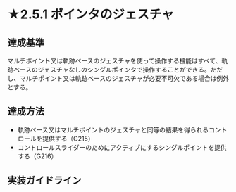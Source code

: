 # ★2.5.1 ポインタのジェスチャ

## 達成基準
マルチポイント又は軌跡ベースのジェスチャを使って操作する機能はすべて、軌跡ベースのジェスチャなしのシングルポインタで操作することができる。ただし、マルチポイント又は軌跡ベースのジェスチャが必要不可欠である場合は例外とする。
## 達成方法
- 軌跡ベース又はマルチポイントのジェスチャと同等の結果を得られるコントロールを提供する（G215）
- コントロールスライダーのためにアクティブにするシングルポイントを提供する（G216）
## 実装ガイドライン